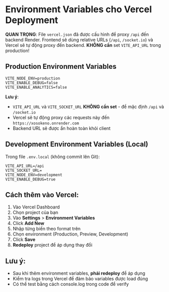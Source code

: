 # Environment Variables cho Vercel Deployment

**QUAN TRỌNG**: File `vercel.json` đã được cấu hình để proxy `/api` đến backend Render. 
Frontend sẽ dùng relative URLs (`/api`, `/socket.io`) và Vercel sẽ tự động proxy đến backend.
**KHÔNG cần** set `VITE_API_URL` trong production!

## Production Environment Variables

```
VITE_NODE_ENV=production
VITE_ENABLE_DEBUG=false
VITE_ENABLE_ANALYTICS=false
```

**Lưu ý**: 
- `VITE_API_URL` và `VITE_SOCKET_URL` **KHÔNG cần set** - để mặc định `/api` và `/socket.io`
- Vercel sẽ tự động proxy các requests này đến `https://xosokeno.onrender.com`
- Backend URL sẽ được ẩn hoàn toàn khỏi client

## Development Environment Variables (Local)

Trong file `.env.local` (không commit lên Git):

```
VITE_API_URL=/api
VITE_SOCKET_URL=
VITE_NODE_ENV=development
VITE_ENABLE_DEBUG=true
```

## Cách thêm vào Vercel:

1. Vào Vercel Dashboard
2. Chọn project của bạn
3. Vào **Settings** > **Environment Variables**
4. Click **Add New**
5. Nhập từng biến theo format trên
6. Chọn environment (Production, Preview, Development)
7. Click **Save**
8. **Redeploy** project để áp dụng thay đổi

## Lưu ý:

- Sau khi thêm environment variables, **phải redeploy** để áp dụng
- Kiểm tra logs trong Vercel để đảm bảo variables được load đúng
- Có thể test bằng cách console.log trong code để verify

